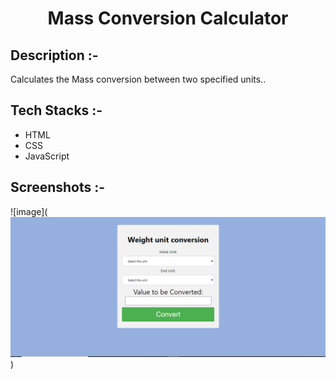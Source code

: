 # <p align="center">Mass Conversion Calculator</p>

## Description :-

Calculates the Mass conversion between two specified units..

## Tech Stacks :-

- HTML
- CSS
- JavaScript

## Screenshots :-

![image](![Alt text](<Weight Converter.PNG>))